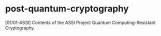 # post-quantum-cryptography
[01/01-ASSI] Contents of the ASSI Project Quantum Computing-Resistant Cryptography.
